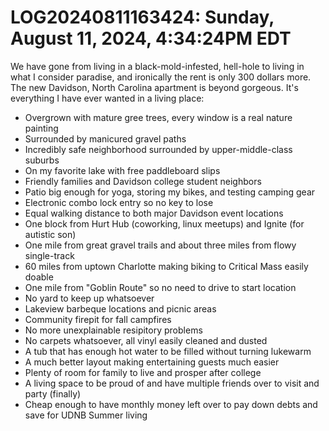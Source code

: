 # LOG20240811163424: Sunday, August 11, 2024, 4:34:24PM EDT

We have gone from living in a black-mold-infested, hell-hole to living in what I consider paradise, and ironically the rent is only 300 dollars more. The new Davidson, North Carolina apartment is beyond gorgeous. It's everything I have ever wanted in a living place:

* Overgrown with mature gree trees, every window is a real nature painting
* Surrounded by manicured gravel paths
* Incredibly safe neighborhood surrounded by upper-middle-class suburbs
* On my favorite lake with free paddleboard slips
* Friendly families and Davidson college student neighbors
* Patio big enough for yoga, storing my bikes, and testing camping gear
* Electronic combo lock entry so no key to lose
* Equal walking distance to both major Davidson event locations
* One block from Hurt Hub (coworking, linux meetups) and Ignite (for autistic son)
* One mile from great gravel trails and about three miles from flowy single-track
* 60 miles from uptown Charlotte making biking to Critical Mass easily doable
* One mile from "Goblin Route" so no need to drive to start location
* No yard to keep up whatsoever
* Lakeview barbeque locations and picnic areas
* Community firepit for fall campfires
* No more unexplainable resipitory problems
* No carpets whatsoever, all vinyl easily cleaned and dusted
* A tub that has enough hot water to be filled without turning lukewarm
* A much better layout making entertaining guests much easier
* Plenty of room for family to live and prosper after college
* A living space to be proud of and have multiple friends over to visit and party (finally)
* Cheap enough to have monthly money left over to pay down debts and save for UDNB Summer living

